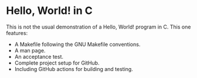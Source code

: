 # Hello, World! in C

This is not the usual demonstration of a Hello, World! program in C.
This one features:
* A Makefile following the GNU Makefile conventions.
* A man page.
* An acceptance test.
* Complete project setup for GitHub.
* Including GitHub actions for building and testing.
